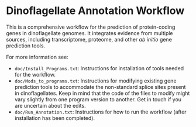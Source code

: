 # Dinoflagellate Annotation Workflow

This is a comprehensive workflow for the prediction of protein-coding genes in dinoflagellate genomes. It integrates evidence from multiple sources, including transcriptome, proteome, and other *ab initio* gene prediction tools. 

For more information see:
  - `doc/Install_Programs.txt`: Instructions for installation of tools needed for the workflow.
  - `doc/Mods_to_programs.txt`: Instructions for modifying existing gene prediction tools to accommodate the non-standard splice sites present in dinoflagellates. Keep in mind that the code of the files to modify might vary slightly from one program version to another. Get in touch if you are uncertain about the edits.
  - `doc/Run_Annotation.txt`: Instructions for how to run the workflow (after installation has been completed).

